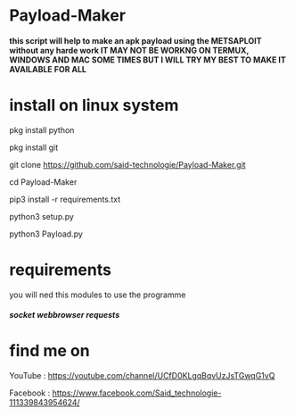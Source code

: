 
# Payload-Maker
<h4><h4>
  this script will help to make an apk payload using the METSAPLOIT without any harde work 
  IT MAY NOT BE WORKNG ON TERMUX, WINDOWS AND MAC SOME TIMES BUT I WILL TRY MY BEST TO MAKE IT AVAILABLE FOR ALL

# install on linux system
  
 
pkg install python
 
pkg install git

git clone https://github.com/said-technologie/Payload-Maker.git
 
cd Payload-Maker 
 
pip3 install -r requirements.txt
 
python3 setup.py
 
python3 Payload.py
   
# requirements
you will ned this modules to use the programme
<h5>
socket
webbrowser
requests
<h5>


# find me on

  YouTube : https://youtube.com/channel/UCfD0KLgqBqvUzJsTGwqG1vQ
  
  Facebook : https://www.facebook.com/Said_technologie-111339843954624/
